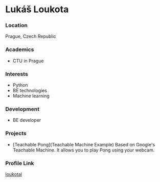 # Lukáš Loukota

### Location

Prague, Czech Republic

### Academics

- CTU in Prague

### Interests

- Python
- BE technologies
- Machine learning

### Development

- BE developer

### Projects

- [Teachable Pong](Teachable Machine Example) Based on Google's Teachable Machine. It allows you to play Pong using your webcam. 

### Profile Link

[loukotal](https://github.com/loukotal)
